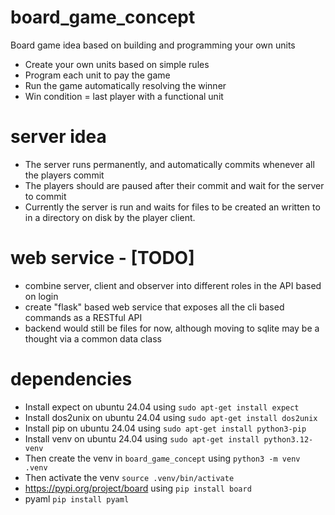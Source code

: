 # board_game_concept
Board game idea based on building and programming your own units

 * Create your own units based on simple rules
 * Program each unit to pay the game
 * Run the game automatically resolving the winner
 * Win condition = last player with a functional unit
 
# server idea

 * The server runs permanently, and automatically commits whenever all the players commit
 * The players should are paused after their commit and wait for the server to commit
 * Currently the server is run and waits for files to be created an written to in a directory on disk by the
player client.

# web service - [TODO]
 * combine server, client and observer into different roles in the API based on login
 * create "flask" based web service that exposes all the cli based commands as a RESTful API
 * backend would still be files for now, although moving to sqlite may be a thought via a common data class

# dependencies

  * Install expect on ubuntu 24.04 using `sudo apt-get install expect`
  * Install dos2unix on ubuntu 24.04 using `sudo apt-get install dos2unix`
  * Install pip on ubuntu 24.04 using `sudo apt-get install python3-pip`
  * Install venv on ubuntu 24.04 using `sudo apt-get install python3.12-venv`
  * Then create the venv in `board_game_concept` using `python3 -m venv .venv`
  * Then activate the venv `source .venv/bin/activate`
  * https://pypi.org/project/board using `pip install board`
  * pyaml `pip install pyaml`
